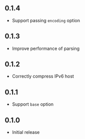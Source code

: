 ## 0.1.4

* Support passing `encoding` option

## 0.1.3

* Improve performance of parsing

## 0.1.2

* Correctly compress IPv6 host

## 0.1.1

* Support `base` option

## 0.1.0

* Initial release

